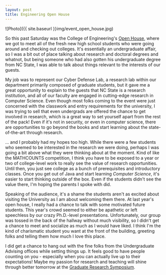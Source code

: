 ```yaml
---
layout: post
title: Engineering Open House
---
```


![Photo]({{ site.baseurl }}img/event_open_house.jpg)


So this past Saturday was the College of Engineering's <a href="http://www.engr.ncsu.edu/openhouse/">Open House</a>, where we got to meet all of the fresh new high school students who were going around and checking out colleges. It's essentially an undergraduate affair, so I was a bit out of place talking about research and doctoral degrees and whatnot, but being someone who had also gotten his undergraduate degree from NC State, I was able to talk about things relevant to the interests of our guests.

My job was to represent our Cyber Defense Lab, a research lab within our department primarily composed of graduate students, but it gave me a great opportunity to explain to the guests that NC State is a research institution, and all of our faculty are engaged in cutting-edge research in Computer Science. Even though most folks coming to the event were just concerned with the classwork and entry requirements for the university, I was trying to sell that even undergrads are offered the chance to get involved in research, which is a great way to set yourself apart from the rest of the pack! Even if it's not in security, or even in computer science, there are opportunities to go beyond the books and start learning about the state-of-the-art through research.

... and I probably had my hopes too high. While there were a few students who seemed to be interested in the research we were doing, perhaps I was going a bit above what they were thinking about at the moment. Kind of like the MATHCOUNTS competition, I think you have to be exposed to a year or two of college-level work to really see the value of research opportunities. Until then, you just see college as a bunch of prerequisites and introductory classes. Once you get out of Java and start learning <em>Computer Science</em>, it's easier to start thinking outside of the box. Even if the students didn't see the value there, I'm hoping the parents I spoke with did.

Speaking of the audience, it's a shame the students aren't as excited about visiting the University as I am about welcoming them there. At last year's open house, I really had a chance to talk with some motivated future students. This year's crowd seemed to either be apathetic or left speechless by our crazy Ph.D.-level presentations. Unfortunately, our group was tossed in the back of the hallway without much visibility, so I didn't get a chance to meet and socialize as much as I would have liked. I think I'm the kind of charismatic student you want at the front of the building, greeting folks and telling them how much I love this place.

I did get a chance to hang out with the fine folks from the Undergraduate Advising offices while setting things up. It feels good to have people counting on you - especially when you can actually live up to their expectations! Maybe my passion for research and teaching will shine through better tomorrow at the <a href="http://www.ncsu.edu/grad/research/symposium.html">Graduate Research Symposium</a>.
